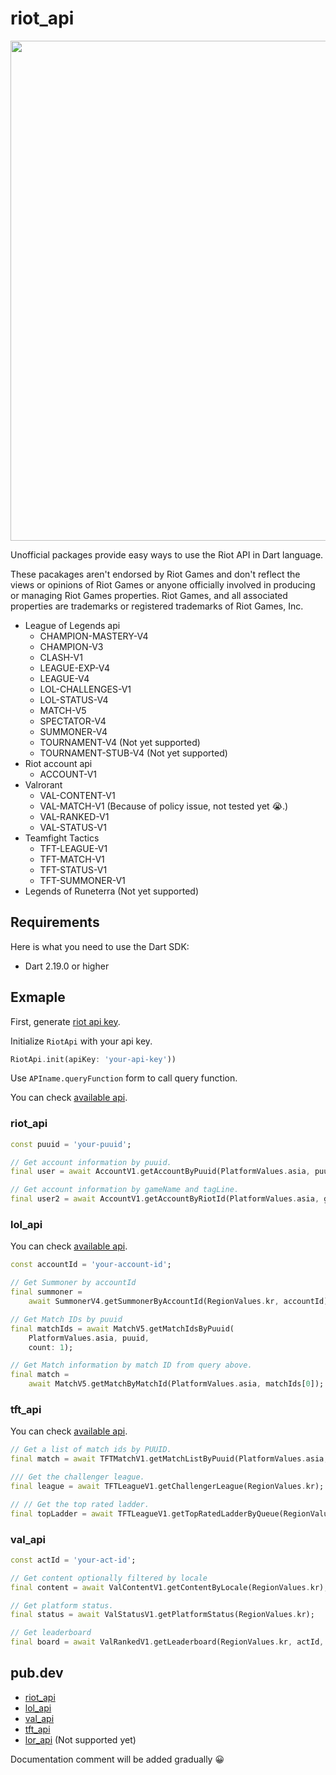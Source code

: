 # riot_api
<p align="center">
<img width="800px" src="https://user-images.githubusercontent.com/76432686/218414683-134c8dac-a596-419f-8f94-a254d5e30d6b.png" />
</p>


Unofficial packages provide easy ways to use the Riot API in Dart language.

These pacakages aren't endorsed by Riot Games and don't reflect the views or opinions of Riot Games or anyone officially involved in producing or managing Riot Games properties. Riot Games, and all associated properties are trademarks or registered trademarks of Riot Games, Inc.

- League of Legends api
    - CHAMPION-MASTERY-V4
    - CHAMPION-V3
    - CLASH-V1
    - LEAGUE-EXP-V4
    - LEAGUE-V4
    - LOL-CHALLENGES-V1
    - LOL-STATUS-V4
    - MATCH-V5
    - SPECTATOR-V4
    - SUMMONER-V4
    - TOURNAMENT-V4 (Not yet supported)
    - TOURNAMENT-STUB-V4 (Not yet supported)
- Riot account api
    - ACCOUNT-V1
- Valrorant
    - VAL-CONTENT-V1
    - VAL-MATCH-V1 (Because of policy issue, not tested yet 😭.)
    - VAL-RANKED-V1
    - VAL-STATUS-V1
- Teamfight Tactics
    - TFT-LEAGUE-V1
    - TFT-MATCH-V1
    - TFT-STATUS-V1
    - TFT-SUMMONER-V1
- Legends of Runeterra (Not yet supported)

## Requirements

Here is what you need to use the Dart SDK:

- Dart 2.19.0 or higher

## Exmaple

First, generate [riot api key](https://developer.riotgames.com/).

Initialize `RiotApi` with your api key.
```dart
RiotApi.init(apiKey: 'your-api-key'))
```
Use `APIname.queryFunction` form to call query function.

You can check [available api](https://developer.riotgames.com/apis).

### riot_api

```dart
const puuid = 'your-puuid';

// Get account information by puuid.
final user = await AccountV1.getAccountByPuuid(PlatformValues.asia, puuid);

// Get account information by gameName and tagLine.
final user2 = await AccountV1.getAccountByRiotId(PlatformValues.asia, gameName, tagLine);
```

### lol_api

You can check [available api](https://developer.riotgames.com/apis).
```dart
const accountId = 'your-account-id';

// Get Summoner by accountId
final summoner =
    await SummonerV4.getSummonerByAccountId(RegionValues.kr, accountId);

// Get Match IDs by puuid
final matchIds = await MatchV5.getMatchIdsByPuuid(
    PlatformValues.asia, puuid,
    count: 1);

// Get Match information by match ID from query above.
final match =
    await MatchV5.getMatchByMatchId(PlatformValues.asia, matchIds[0]);

```
### tft_api

You can check [available api](https://developer.riotgames.com/apis).

```dart
// Get a list of match ids by PUUID.
final match = await TFTMatchV1.getMatchListByPuuid(PlatformValues.asia, puuid, count: 1);

/// Get the challenger league.
final league = await TFTLeagueV1.getChallengerLeague(RegionValues.kr);

// // Get the top rated ladder.
final topLadder = await TFTLeagueV1.getTopRatedLadderByQueue(RegionValues.kr, "RANKED_TFT");
```

### val_api

```dart
const actId = 'your-act-id';

// Get content optionally filtered by locale
final content = await ValContentV1.getContentByLocale(RegionValues.kr);

// Get platform status.
final status = await ValStatusV1.getPlatformStatus(RegionValues.kr);

// Get leaderboard
final board = await ValRankedV1.getLeaderboard(RegionValues.kr, actId, size: 100);
```

## pub.dev
- [riot_api](https://pub.dev/packages/riot_api)
- [lol_api](https://pub.dev/packages/lol_api)
- [val_api](https://pub.dev/packages/val_api)
- [tft_api](https://pub.dev/packages/tft_api)
- [lor_api]() (Not supported yet)

Documentation comment will be added gradually 😀
